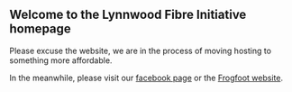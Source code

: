 ## Welcome to the Lynnwood Fibre Initiative homepage

Please excuse the website, we are in the process of moving hosting to something more affordable.

In the meanwhile, please visit our [facebook page](www.facebook.com/Lynnwoodfibre) or the [Frogfoot website](www.frogfootfibre.com). 
